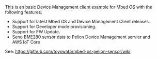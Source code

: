 This is an basic Device Management client example for Mbed OS with the following features:

* Support for latest Mbed OS and Device Management Client releases.
* Support for Developer mode provisioning.
* Support for FW Update.
* Send BME280 sensor data to Pelion Device Management servier and AWS IoT Core

See: https://github.com/toyowata/mbed-os-pelion-sensor/wiki
